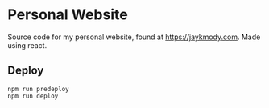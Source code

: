 # Personal Website

Source code for my personal website, found at https://jaykmody.com.
Made using react.

## Deploy

```shell
npm run predeploy
npm run deploy
```
